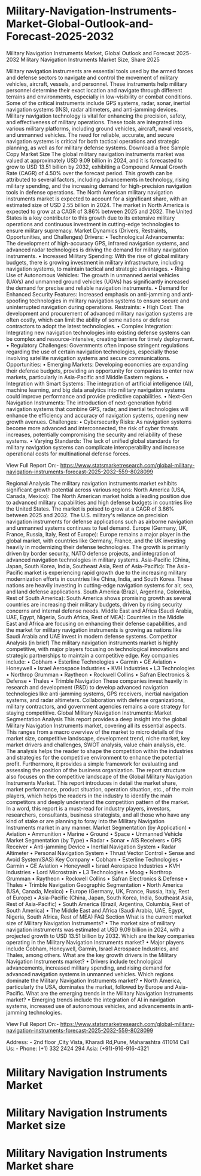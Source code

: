 # Military-Navigation-Instruments-Market-Global-Outlook-and-Forecast-2025-2032

Military Navigation Instruments Market, Global Outlook and Forecast 2025-2032
Military Navigation Instruments Market Size, Share 2025


Military navigation instruments are essential tools used by the armed forces and defense sectors to navigate and control the movement of military vehicles, aircraft, vessels, and personnel. These instruments help military personnel determine their exact location and navigate through different terrains and environments, especially in low-visibility or combat conditions. Some of the critical instruments include GPS systems, radar, sonar, inertial navigation systems (INS), radar altimeters, and anti-jamming devices.
Military navigation technology is vital for enhancing the precision, safety, and effectiveness of military operations. These tools are integrated into various military platforms, including ground vehicles, aircraft, naval vessels, and unmanned vehicles. The need for reliable, accurate, and secure navigation systems is critical for both tactical operations and strategic planning, as well as for military defense systems.
Download a free Sample Copy
Market Size
The global military navigation instruments market was valued at approximately USD 9.09 billion in 2024, and it is forecasted to grow to USD 13.51 billion by 2032, exhibiting a Compound Annual Growth Rate (CAGR) of 4.50% over the forecast period.
This growth can be attributed to several factors, including advancements in technology, rising military spending, and the increasing demand for high-precision navigation tools in defense operations.
The North American military navigation instruments market is expected to account for a significant share, with an estimated size of USD 2.55 billion in 2024. The market in North America is expected to grow at a CAGR of 3.86% between 2025 and 2032.
The United States is a key contributor to this growth due to its extensive military operations and continuous investment in cutting-edge technologies to ensure military supremacy.
Market Dynamics (Drivers, Restraints, Opportunities, and Challenges)
Drivers:
•	Technological Advancements: The development of high-accuracy GPS, infrared navigation systems, and advanced radar technologies is driving the demand for military navigation instruments.
•	Increased Military Spending: With the rise of global military budgets, there is growing investment in military infrastructure, including navigation systems, to maintain tactical and strategic advantages.
•	Rising Use of Autonomous Vehicles: The growth in unmanned aerial vehicles (UAVs) and unmanned ground vehicles (UGVs) has significantly increased the demand for precise and reliable navigation instruments.
•	Demand for Enhanced Security Features: Increased emphasis on anti-jamming and anti-spoofing technologies in military navigation systems to ensure secure and uninterrupted navigation during operations.
Restraints:
•	High Cost: The development and procurement of advanced military navigation systems are often costly, which can limit the ability of some nations or defense contractors to adopt the latest technologies.
•	Complex Integration: Integrating new navigation technologies into existing defense systems can be complex and resource-intensive, creating barriers for timely deployment.
•	Regulatory Challenges: Governments often impose stringent regulations regarding the use of certain navigation technologies, especially those involving satellite navigation systems and secure communications.
Opportunities:
•	Emerging Markets: Developing economies are expanding their defense budgets, providing an opportunity for companies to enter new markets, particularly in Asia-Pacific and Middle Eastern regions.
•	Integration with Smart Systems: The integration of artificial intelligence (AI), machine learning, and big data analytics into military navigation systems could improve performance and provide predictive capabilities.
•	Next-Gen Navigation Instruments: The introduction of next-generation hybrid navigation systems that combine GPS, radar, and inertial technologies will enhance the efficiency and accuracy of navigation systems, opening new growth avenues.
Challenges:
•	Cybersecurity Risks: As navigation systems become more advanced and interconnected, the risk of cyber threats increases, potentially compromising the security and reliability of these systems.
•	Varying Standards: The lack of unified global standards for military navigation systems can complicate interoperability and increase operational costs for multinational defense forces.

View Full Report On:- https://www.statsmarketresearch.com/global-military-navigation-instruments-forecast-2025-2032-559-8028099

Regional Analysis
The military navigation instruments market exhibits significant growth potential across various regions:
North America (USA, Canada, Mexico):
The North American market holds a leading position due to advanced military capabilities and high defense budgets in countries like the United States. The market is poised to grow at a CAGR of 3.86% between 2025 and 2032. The U.S. military's reliance on precision navigation instruments for defense applications such as airborne navigation and unmanned systems continues to fuel demand.
Europe (Germany, UK, France, Russia, Italy, Rest of Europe):
Europe remains a major player in the global market, with countries like Germany, France, and the UK investing heavily in modernizing their defense technologies. The growth is primarily driven by border security, NATO defense projects, and integration of advanced navigation technologies in military systems.
Asia-Pacific (China, Japan, South Korea, India, Southeast Asia, Rest of Asia-Pacific):
The Asia-Pacific market is experiencing rapid growth due to the increasing military modernization efforts in countries like China, India, and South Korea. These nations are heavily investing in cutting-edge navigation systems for air, sea, and land defense applications.
South America (Brazil, Argentina, Colombia, Rest of South America):
South America shows promising growth as several countries are increasing their military budgets, driven by rising security concerns and internal defense needs.
Middle East and Africa (Saudi Arabia, UAE, Egypt, Nigeria, South Africa, Rest of MEA):
Countries in the Middle East and Africa are focusing on enhancing their defense capabilities, and the market for military navigation instruments is growing as nations like Saudi Arabia and UAE invest in modern defense systems.
Competitor Analysis (in brief)
The military navigation instruments market is highly competitive, with major players focusing on technological innovations and strategic partnerships to maintain a competitive edge. Key companies include:
•	Cobham
•	Esterline Technologies
•	Garmin
•	GE Aviation
•	Honeywell
•	Israel Aerospace Industries
•	KVH Industries
•	L3 Technologies
•	Northrop Grumman
•	Raytheon
•	Rockwell Collins
•	Safran Electronics & Defense
•	Thales
•	Trimble Navigation
These companies invest heavily in research and development (R&D) to develop advanced navigation technologies like anti-jamming systems, GPS receivers, inertial navigation systems, and radar altimeters. Collaboration with defense organizations, military contractors, and government agencies remains a core strategy for staying competitive.
Global Military Navigation Instruments: Market Segmentation Analysis
This report provides a deep insight into the global Military Navigation Instruments market, covering all its essential aspects. This ranges from a macro overview of the market to micro details of the market size, competitive landscape, development trend, niche market, key market drivers and challenges, SWOT analysis, value chain analysis, etc.
The analysis helps the reader to shape the competition within the industries and strategies for the competitive environment to enhance the potential profit. Furthermore, it provides a simple framework for evaluating and assessing the position of the business organization. The report structure also focuses on the competitive landscape of the Global Military Navigation Instruments Market. This report introduces in detail the market share, market performance, product situation, operation situation, etc., of the main players, which helps the readers in the industry to identify the main competitors and deeply understand the competition pattern of the market.
In a word, this report is a must-read for industry players, investors, researchers, consultants, business strategists, and all those who have any kind of stake or are planning to foray into the Military Navigation Instruments market in any manner.
Market Segmentation (by Application)
•	Aviation
•	Ammunition
•	Marine
•	Ground
•	Space
•	Unmanned Vehicle
Market Segmentation (by Type)
•	Radar
•	Sonar
•	AIS Receivers
•	GPS Receiver
•	Anti-jamming Device
•	Inertial Navigation System
•	Radar Altimeter
•	Personal Navigation System
•	Thrust Vector Control
•	Sense and Avoid System(SAS)
Key Company
•	Cobham
•	Esterline Technologies
•	Garmin
•	GE Aviation
•	Honeywell
•	Israel Aerospace Industries
•	KVH Industries
•	Lord Microstrain
•	L3 Technologies
•	Moog
•	Northrop Grumman
•	Raytheon
•	Rockwell Collins
•	Safran Electronics & Defense
•	Thales
•	Trimble Navigation
Geographic Segmentation
•	North America (USA, Canada, Mexico)
•	Europe (Germany, UK, France, Russia, Italy, Rest of Europe)
•	Asia-Pacific (China, Japan, South Korea, India, Southeast Asia, Rest of Asia-Pacific)
•	South America (Brazil, Argentina, Columbia, Rest of South America)
•	The Middle East and Africa (Saudi Arabia, UAE, Egypt, Nigeria, South Africa, Rest of MEA)
FAQ Section
What is the current market size of Military Navigation Instruments?
•	The market size of military navigation instruments was estimated at USD 9.09 billion in 2024, with a projected growth to USD 13.51 billion by 2032.
Which are the key companies operating in the Military Navigation Instruments market?
•	Major players include Cobham, Honeywell, Garmin, Israel Aerospace Industries, and Thales, among others.
What are the key growth drivers in the Military Navigation Instruments market?
•	Drivers include technological advancements, increased military spending, and rising demand for advanced navigation systems in unmanned vehicles.
Which regions dominate the Military Navigation Instruments market?
•	North America, particularly the USA, dominates the market, followed by Europe and Asia-Pacific.
What are the emerging trends in the Military Navigation Instruments market?
•	Emerging trends include the integration of AI in navigation systems, increased use of autonomous vehicles, and advancements in anti-jamming technologies.


View Full Report On:- https://www.statsmarketresearch.com/global-military-navigation-instruments-forecast-2025-2032-559-8028099

Address: - 2nd floor ,City Vista, Kharadi Rd,Pune, Maharashtra 411014
              Call Us: - Phone: (+1) 332 2424 294
                               Asia: (+91)-916-916-4321

# Military Navigation Instruments Market
# Military Navigation Instruments Market size
# Military Navigation Instruments Market share

